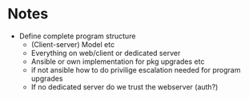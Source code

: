 # Notes
* Define complete program structure
    * (Client-server) Model etc
    * Everything on web/client or dedicated server 
    * Ansible or own implementation for pkg upgrades etc
    * if not ansible how to do privilige escalation needed for program upgrades
    * If no dedicated server do we trust the webserver (auth?)

